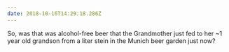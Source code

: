 ```yaml
---
date: 2018-10-16T14:29:18.286Z
---
```


So, was that was alcohol-free beer that the Grandmother just fed to her ~1 year old grandson from a liter stein in the Munich beer garden just now?
